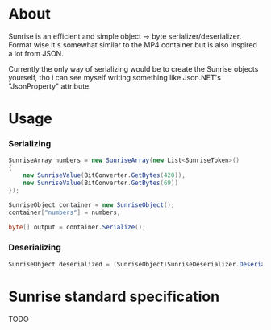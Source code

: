 # About
Sunrise is an efficient and simple object -> byte serializer/deserializer.<br>
Format wise it's somewhat similar to the MP4 container but is also inspired a lot from JSON.<br>

Currently the only way of serializing would be to create the Sunrise objects yourself, tho i can see myself writing something like Json.NET's "JsonProperty" attribute.

# Usage
### Serializing
```cs
SunriseArray numbers = new SunriseArray(new List<SunriseToken>() 
{ 
    new SunriseValue(BitConverter.GetBytes(420)),
    new SunriseValue(BitConverter.GetBytes(69))
});

SunriseObject container = new SunriseObject();
container["numbers"] = numbers;

byte[] output = container.Serialize();
```

### Deserializing
```cs
SunriseObject deserialized = (SunriseObject)SunriseDeserializer.Deserialize(output);
```

# Sunrise standard specification
TODO
